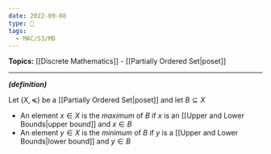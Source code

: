 ```yaml
---
date: 2022-09-08
type: 🧠
tags:
  - MAC/S3/MD
---
```


**Topics:** [[Discrete Mathematics]] - [[Partially Ordered Set|poset]]

---

_**(definition)**_

Let $(X, \preceq)$ be a [[Partially Ordered Set|poset]] and let $B \subseteq X$

- An element $x \in X$ is the _maximum_ of $B$ if $x$ is an [[Upper and Lower Bounds|upper bound]] and $x \in B$
- An element $y \in X$ is the _minimum_ of $B$ if $y$ is a [[Upper and Lower Bounds|lower bound]] and $y \in B$
